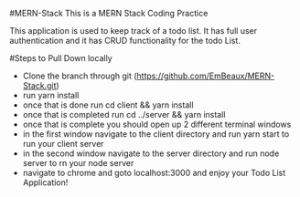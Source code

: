 #MERN-Stack
This is a MERN Stack Coding Practice

This application is used to keep track of a todo list. It has full user authentication and it has CRUD functionality for the todo List.

#Steps to Pull Down locally

- Clone the branch through git (https://github.com/EmBeaux/MERN-Stack.git)
- run yarn install
- once that is done run cd client && yarn install
- once that is completed run cd ../server && yarn install
- once that is complete you should open up 2 different terminal windows
- in the first window navigate to the client directory and run yarn start to run your client server
- in the second window navigate to the server directory and run node server to rn your node server
- navigate to chrome and goto localhost:3000 and enjoy your Todo List Application!
